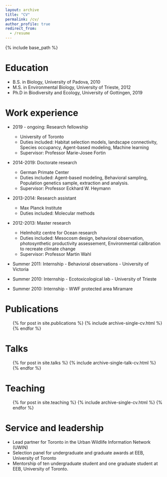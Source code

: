 ```yaml
---
layout: archive
title: "CV"
permalink: /cv/
author_profile: true
redirect_from:
  - /resume
---
```


{% include base_path %}

Education
======
* B.S. in Biology, University of Padova, 2010
* M.S. in Environmental Biology, University of Trieste, 2012
* Ph.D in Biodiversity and Ecology, University of Gottingen, 2019

Work experience
======
* 2019 - ongoing: Research fellowship
  * University of Toronto
  * Duties included: Habitat selection models, landscape connectivity, Species occupancy, Agent-based modeling, Machine learning
  * Supervisor: Professor Marie-Josee Fortin

* 2014-2019: Doctorate research
  * German Primate Center
  * Duties included: Agent-based modeling, Behavioral sampling, Population genetics sample, extraction and analysis. 
  * Supervisor: Professor Eckhard W. Heymann

* 2013-2014: Research assistant
  * Max Planck Institute
  * Duties included: Molecular methods

* 2012-2013: Master research
  * Helmholtz centre for Ocean research
  * Duties included: Mesocosm design, behavioral observation, photosynthetic productivity assessement, Environmental calibration to recreate climate change
  * Supervisor: Professor Martin Wahl

* Summer 2011: Internship - Behavioral observations - University of Victoria
* Summer 2010: Internship - Ecotoxicological lab - University of Trieste
* Summer 2010: Internship - WWF protected area Miramare


Publications
======
  <ul>{% for post in site.publications %}
    {% include archive-single-cv.html %}
  {% endfor %}</ul>
  
Talks
======
  <ul>{% for post in site.talks %}
    {% include archive-single-talk-cv.html %}
  {% endfor %}</ul>
  
Teaching
======
  <ul>{% for post in site.teaching %}
    {% include archive-single-cv.html %}
  {% endfor %}</ul>
  
Service and leadership
======
* Lead partner for Toronto in the Urban Wildlife Information Network (UWIN)
* Selection panel for undergraduate and graduate awards at EEB, University of Toronto
* Mentorship of ten undergraduate student and one graduate student at EEB, University of Toronto.